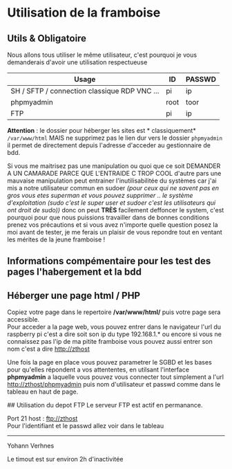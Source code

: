 # Utilisation de la framboise
## Utils & Obligatoire

Nous allons tous utiliser le même utilisateur, c'est pourquoi je vous demanderais d'avoir une utilisation respectueuse
 
|Usage						|ID	|PASSWD|
|-----------------------------------------------|-------|------|
|SH / SFTP / connection classique RDP VNC ...	|pi	|ip    |
|phpmyadmin					|root	|toor  |
|FTP						|pi	|ip    |

      
**Attention** : le dossier pour héberger les sites est *
classiquement* `/var/www/html` MAIS ne supprimez pas le lien dur vers le dossier `phpmyadmin` il permet de directement depuis l'adresse d'acceder au gestionnaire de bdd.


Si vous me maitrisez pas une manipulation ou quoi que ce soit DEMANDER A UN CAMARADE PARCE QUE L'ENTRAIDE C TROP COOL d'autre pars une mauvaise manipulation peut entrainer l'inutilisabilitée du systèmes car j'ai mis a notre utilisateur commun en sudoer *(pour ceux qui ne savent pas en gros vous etes superman et vous pouvez supprimer .. le système d'exploitation (sudo c'est le super user et sudoer c'est les utilisateurs qui ont droit de sudo))* donc on peut **TRÈS** facilement deffoncer le system, c'est pourquoi pour que nous puissions travailler dans de bonnes conditions prenez vos précautions et si vous avez n'importe quelle question posez la moi avant de tester, je me ferais un plaisir de vous repondre tout en ventant les mérites de la jeune framboise !
      
  
## Informations compémentaire pour les test des pages l'habergement et la bdd

## Héberger une page html / PHP

Copiez votre page dans le repertoire <b>/var/www/html/</b> puis votre page sera accessible.<br>
Pour acceder a la page web, vous pouvez entrer dans le navigateur l'url du raspberry pi c'est a dire soit son ip du type 192.168.1.* ou encore si vous ne connaissez pas l'ip de ma pitite framboise vous pouvez aussi entrer son nom c'est a dire <a href="http://zthost/">http://zthost</a>


Une fois la page en place vous pouvez parametrer le SGBD et les bases pour qu'elles répondent a vos attententes, en utilsant l'interface <b>phpmyadmin</b> a laquelle vous pouvez vous connecter tout simplement a l'url <a href="http://zthost/phpmyadmin">http://zthost/phpmyadmin</a> puis nom d'utilisateur et passwd comme dans le tableau en haut de page.

## Utilisation du depot FTP
Le serveur FTP est actif en permanance.


Port 21 host : <a href="ftp://pi:ip@zthost">ftp://zthost</a><br>
Pour l'identifiant et le passwd allez voir dans le tableau

<hr>

Yohann Verhnes

Le timout est sur environ 2h d'inactivitée

